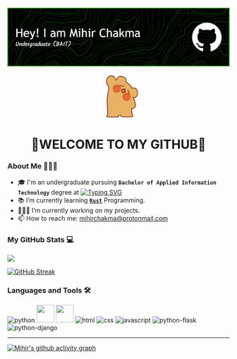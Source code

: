 ![Header](https://github.com/mihirchakma/mihirchakma/blob/main/cover-image.png "Header")
<p align="center"><img src="https://github.com/mihirchakma/mihirchakma/blob/main/giphy.gif" width="100px"></p>
<h1 align="center">🙏WELCOME TO MY GITHUB🙏</h1>

### About Me 👨🏻‍🎓

- 🎓 I'm an undergraduate pursuing **`Bachelor of Applied Information Technology`** degree at <a href="https://sltc.ac.lk"><img src="https://readme-typing-svg.demolab.com?font=Fira+Code&weight=700&size=12&pause=1000&color=1840F7&vCenter=true&width=190&height=20&lines=SLTC+Research+University" alt="Typing SVG" /></a>
- 📚 I’m currently learning [__`Rust`__](https://www.rust-lang.org/) Programming.
- 🧑🏻‍💻 I’m currently working on my projects.
- 📫 How to reach me: mihirchakma@protonmail.com

### My GitHub Stats 💻

  <a href="https://github.com/anuraghazra/github-readme-stats">
  <img align="center" src="https://github-readme-stats.vercel.app/api?username=mihirchakma&show_icons=true&theme=blue-green" />
  </a>

  <a href="https://git.io/streak-stats"><img src="https://git-hub-streak-stats.vercel.app?user=mihirchakma&theme=soft-green&card_width=467" alt="GitHub Streak" /></a>

### Languages and Tools 🛠️

<p align="left">
<!--   <a><img src="https://cdn.jsdelivr.net/gh/devicons/devicon/icons/c/c-original.svg" alt="c-lang" width="40" height="40" /></a> -->
<!--   <a><img src="https://cdn.jsdelivr.net/gh/devicons/devicon/icons/cplusplus/cplusplus-original.svg" alt="cpp-lang" width="40" height="40" /></a> -->
  <a><img src="https://cdn.jsdelivr.net/gh/devicons/devicon/icons/python/python-original.svg" alt="python" width="40" height="40" /></a>
  <a><img src="https://cdn.jsdelivr.net/gh/devicons/devicon@latest/icons/rust/rust-original.svg" width="40" height="40" /></a>
  <a><img src="https://cdn.jsdelivr.net/gh/devicons/devicon@latest/icons/java/java-original.svg" width="40" height="40" /></a>
<!--   <a><img src="https://cdn.jsdelivr.net/gh/devicons/devicon/icons/go/go-original-wordmark.svg" alt="go" width="40" height="40" /></a> -->
  <a><img src="https://cdn.jsdelivr.net/gh/devicons/devicon/icons/html5/html5-original.svg" alt="html" width="40" height="40" /></a>
  <a><img src="https://cdn.jsdelivr.net/gh/devicons/devicon/icons/css3/css3-original.svg" alt="css" width="40" height="40" /></a>
  <a><img src="https://cdn.jsdelivr.net/gh/devicons/devicon/icons/javascript/javascript-original.svg" alt="javascript" width="40" height="40" /></a>
  <a><img src="https://cdn.jsdelivr.net/gh/devicons/devicon@latest/icons/flask/flask-original.svg" alt="python-flask" width="40" height="40" /></a>
  <a><img src="https://cdn.jsdelivr.net/gh/devicons/devicon/icons/django/django-plain.svg" alt="python-django" width="40" height="40" /></a>
</p>

<hr>

[![Mihir's github activity graph](https://github-readme-activity-graph.vercel.app/graph?username=mihirchakma&theme=react-dark&area=true&hide_border=true)](https://github.com/ashutosh00710/github-readme-activity-graph)

<!--
Here are some ideas to get you started:

- 🔭 I’m currently working on ...
- 🌱 I’m currently learning ...
- 👯 I’m looking to collaborate on ...
- 🤔 I’m looking for help with ...
- 💬 Ask me about ...
- 📫 How to reach me: ...
- 😄 Pronouns: ...
- ⚡ Fun fact: ...

- 🧑🏻‍🎓  I'm also a student of the **`Higher National Diploma in Information Technology`** at <a href="http://www.sliate.ac.lk"><img src="https://readme-typing-svg.demolab.com?font=Fira+Code&weight=700&size=12&pause=1000&color=1B2BE3&vCenter=true&random=false&width=80&height=20&lines=SLIATE" alt="Typing SVG" /></a>
-->
